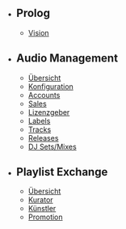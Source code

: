 - ## Prolog
    - [Vision](/{{route}}/{{version}}/vision)
- ## Audio Management
    - [Übersicht](/{{route}}/{{version}}/audio-management/uebersicht)
    - [Konfiguration](/{{route}}/{{version}}/audio-management/konfiguration)
    - [Accounts](/{{route}}/{{version}}/audio-management/accounts)
    - [Sales](/{{route}}/{{version}}/audio-management/sales)
    - [Lizenzgeber](/{{route}}/{{version}}/audio-management/lizenzgeber)
    - [Labels](/{{route}}/{{version}}/audio-management/labels)
    - [Tracks](/{{route}}/{{version}}/audio-management/tracks)
    - [Releases](/{{route}}/{{version}}/audio-management/releases)
    - [DJ Sets/Mixes](/{{route}}/{{version}}/audio-management/dj-sets)
- ## Playlist Exchange
    - [Übersicht](/{{route}}/{{version}}/playlist-exchange/uebersicht)
    - [Kurator](/{{route}}/{{version}}/playlist-exchange/kurator)
    - [Künstler](/{{route}}/{{version}}/playlist-exchange/kuenstler)
    - [Promotion](/{{route}}/{{version}}/playlist-exchange/promotion)
